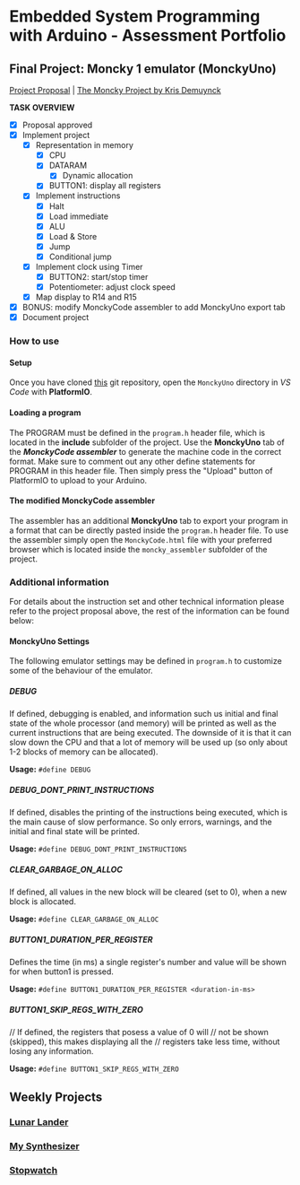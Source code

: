 # Embedded System Programming with Arduino - Assessment Portfolio

## **Final Project:** Moncky 1 emulator (MonckyUno)
[Project Proposal](https://docs.google.com/document/d/14MxjyNdxrFIr5g0-lHUJzJUsimFi6WuBhsvv9xIky0E/edit?usp=share_link) | [The Moncky Project by Kris Demuynck](https://gitlab.com/big-bat/moncky)

**TASK OVERVIEW**
- [x] Proposal approved
- [x] Implement project
    - [x] Representation in memory
        - [x] CPU
        - [x] DATARAM
            - [x] Dynamic allocation
        - [x] BUTTON1: display all registers
    - [x] Implement instructions
        - [x] Halt
        - [x] Load immediate
        - [x] ALU
        - [x] Load & Store
        - [x] Jump
        - [x] Conditional jump
    - [x] Implement clock using Timer
        - [x] BUTTON2: start/stop timer
        - [x] Potentiometer: adjust clock speed
    - [x] Map display to R14 and R15
- [x] BONUS: modify MonckyCode assembler to add MonckyUno export tab
- [x] Document project

### **How to use**
#### **Setup**
Once you have cloned [this](https://gitlab.com/kdg-ti/infrastructure2/2022-2023/boldizsar-olajos) git repository,
open the `MonckyUno` directory in _VS Code_ with **PlatformIO**.

#### **Loading a program**
The PROGRAM must be defined in the `program.h` header file,
which is located in the **include** subfolder of the project.
Use the **MonckyUno** tab of the **_MonckyCode assembler_** to
generate the machine code in the correct format. Make sure to
comment out any other define statements for PROGRAM in this header file.
Then simply press the "Upload" button of PlatformIO to upload to your Arduino.

#### **The modified MonckyCode assembler**
The assembler has an additional **MonckyUno** tab to export
your program in a format that can be directly pasted inside
the `program.h` header file. To use the assembler simply
open the `MonckyCode.html` file with your preferred browser
which is located inside the `moncky_assembler` subfolder of
the project.

### **Additional information**
For details about the instruction set and other technical information please refer to the project proposal above,
the rest of the information can be found below:
#### **MonckyUno Settings**
The following emulator settings may be defined in `program.h`
to customize some of the behaviour of the emulator.

##### **DEBUG**
If defined, debugging is enabled, and information such us initial
and final state of the whole processor (and memory) will be printed
as well as the current instructions that are being executed.
The downside of it is that it can slow down the CPU and that
a lot of memory will be used up (so only about 1-2 blocks of
memory can be allocated).

**Usage:** `#define DEBUG`
##### **DEBUG_DONT_PRINT_INSTRUCTIONS**
If defined, disables the printing of the instructions
being executed, which is the main cause of slow performance.
So only errors, warnings, and the initial and final state will be printed.

**Usage:** `#define DEBUG_DONT_PRINT_INSTRUCTIONS`
##### **CLEAR_GARBAGE_ON_ALLOC**
If defined, all values in the new block will be cleared (set to 0),
when a new block is allocated.

**Usage:** `#define CLEAR_GARBAGE_ON_ALLOC`
##### **BUTTON1_DURATION_PER_REGISTER**
Defines the time (in ms) a single register's number and 
value will be shown for when button1 is pressed.

**Usage:** `#define BUTTON1_DURATION_PER_REGISTER <duration-in-ms>`
##### **BUTTON1_SKIP_REGS_WITH_ZERO**
// If defined, the registers that posess a value of 0 will
// not be shown (skipped), this makes displaying all the
// registers take less time, without losing any information.

**Usage:** `#define BUTTON1_SKIP_REGS_WITH_ZERO`


## Weekly Projects
### [Lunar Lander](LunarLander/)

### [My Synthesizer](Synthesizer/)

### [Stopwatch](Stopwatch/)
